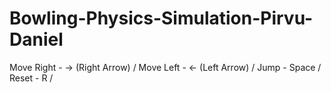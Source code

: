 # Bowling-Physics-Simulation-Pirvu-Daniel

Move Right -  -> (Right Arrow) /
Move Left  -  <- (Left Arrow)  /
Jump       - Space  /
Reset      - R  /
